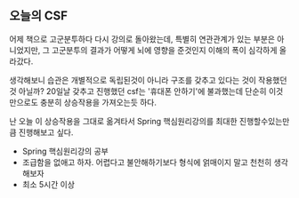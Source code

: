 ## 오늘의 CSF

 어제 책으로 고군분투하다 다시 강의로 돌아왔는데, 특별히 연관관계가 있는 부분은 아니었지만, 그 고군분투의 결과가 어떻게 뇌에 영향을 준것인지 이해의 폭이 심각하게 올라갔다. 

 생각해보니 습관은 개별적으로 독립된것이 아니라 구조를 갖추고 있다는 것이 작용했던 것 아닐까? 20일날 갖추고 진행했던 csf는 '휴대폰 안하기'에 불과했는데 단순히 이것만으로도 충분히 상승작용을 가져오는듯 하다.

 난 오늘 이 상승작용을 그대로 옮겨타서 Spring 핵심원리강의를 최대한 진행할수있는만큼 진행해보고 싶다. 

- Spring 핵심원리강의 공부
- 조급함을 없애고 하자. 어렵다고 불안해하기보다 형식에 얽매이지 말고 천천히 생각해보자
- 최소 5시간 이상



